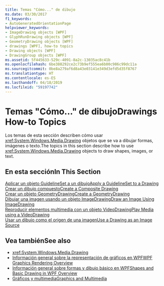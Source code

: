 ```yaml
---
title: Temas "Cómo..." de dibujo
ms.date: 03/30/2017
f1_keywords:
- AutoGeneratedOrientationPage
helpviewer_keywords:
- ImageDrawing objects [WPF]
- GlyphRunDrawing objects [WPF]
- GeometryDrawing objects [WPF]
- drawings [WPF], how-to topics
- Drawing objects [WPF]
- DrawingGroup objects [WPF]
ms.assetid: 5f445633-529c-4091-8a2c-13035ac8c41b
ms.openlocfilehash: 6be388292ce2c73b9ef555ea6b00c986c99dc11a
ms.sourcegitcommit: 0be8a279af6d8a43e03141e349d3efd5d35f8767
ms.translationtype: HT
ms.contentlocale: es-ES
ms.lasthandoff: 04/18/2019
ms.locfileid: "59197742"
---
```

# <a name="drawings-how-to-topics"></a><span data-ttu-id="4029b-102">Temas "Cómo..." de dibujo</span><span class="sxs-lookup"><span data-stu-id="4029b-102">Drawings How-to Topics</span></span>
<span data-ttu-id="4029b-103">Los temas de esta sección describen cómo usar <xref:System.Windows.Media.Drawing> objetos que se va a dibujar formas, imágenes o texto.</span><span class="sxs-lookup"><span data-stu-id="4029b-103">The topics in this section describe how to use <xref:System.Windows.Media.Drawing> objects to draw shapes, images, or text.</span></span>  
  
## <a name="in-this-section"></a><span data-ttu-id="4029b-104">En esta sección</span><span class="sxs-lookup"><span data-stu-id="4029b-104">In This Section</span></span>  
 [<span data-ttu-id="4029b-105">Aplicar un objeto GuidelineSet a un dibujo</span><span class="sxs-lookup"><span data-stu-id="4029b-105">Apply a GuidelineSet to a Drawing</span></span>](how-to-apply-a-guidelineset-to-a-drawing.md)  
  [<span data-ttu-id="4029b-106">Crear un dibujo compuesto</span><span class="sxs-lookup"><span data-stu-id="4029b-106">Create a Composite Drawing</span></span>](how-to-create-a-composite-drawing.md)  
  [<span data-ttu-id="4029b-107">Crear un objeto GeometryDrawing</span><span class="sxs-lookup"><span data-stu-id="4029b-107">Create a GeometryDrawing</span></span>](how-to-create-a-geometrydrawing.md)  
  [<span data-ttu-id="4029b-108">Dibujar una imagen usando un objeto ImageDrawing</span><span class="sxs-lookup"><span data-stu-id="4029b-108">Draw an Image Using ImageDrawing</span></span>](how-to-draw-an-image-using-imagedrawing.md)  
  [<span data-ttu-id="4029b-109">Reproducir elementos multimedia con un objeto VideoDrawing</span><span class="sxs-lookup"><span data-stu-id="4029b-109">Play Media using a VideoDrawing</span></span>](how-to-play-media-using-a-videodrawing.md)  
  [<span data-ttu-id="4029b-110">Usar un dibujo como el origen de una imagen</span><span class="sxs-lookup"><span data-stu-id="4029b-110">Use a Drawing as an Image Source</span></span>](how-to-use-a-drawing-as-an-image-source.md)  
  
## <a name="see-also"></a><span data-ttu-id="4029b-111">Vea también</span><span class="sxs-lookup"><span data-stu-id="4029b-111">See also</span></span>

- <xref:System.Windows.Media.Drawing>
- [<span data-ttu-id="4029b-112">Información general sobre la representación de gráficos en WPF</span><span class="sxs-lookup"><span data-stu-id="4029b-112">WPF Graphics Rendering Overview</span></span>](wpf-graphics-rendering-overview.md)
- [<span data-ttu-id="4029b-113">Información general sobre formas y dibujo básico en WPF</span><span class="sxs-lookup"><span data-stu-id="4029b-113">Shapes and Basic Drawing in WPF Overview</span></span>](shapes-and-basic-drawing-in-wpf-overview.md)
- [<span data-ttu-id="4029b-114">Gráficos y multimedia</span><span class="sxs-lookup"><span data-stu-id="4029b-114">Graphics and Multimedia</span></span>](index.md)
